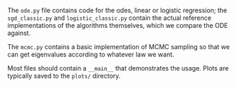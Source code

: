 The `ode.py` file contains code for the odes, linear or logistic regression; the `sgd_classic.py` and `logistic_classic.py` contain the actual reference implementations of the algorithms themselves, which we compare the ODE against.

The `mcmc.py` contains a basic implementation of MCMC sampling so that we can get eigenvalues according to whatever law we want.

Most files should contain a `__main__` that demonstrates the usage. Plots are typically saved to the `plots/` directory.
